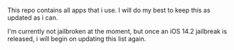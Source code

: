 This repo contains all apps that i use. I will do my best to keep this as updated as i can.


I'm currently not jailbroken at the moment, but once an iOS 14.2 jailbreak is released, i will begin on updating this list again.
